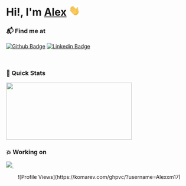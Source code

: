 <h1>Hi!, I'm <a href="https://github.com/Alexxm17">Alex</a> <img src="https://raw.githubusercontent.com/ABSphreak/ABSphreak/master/gifs/Hi.gif" width="30px"></h1>
</h1>

### 📬 Find me at
[![Github Badge](http://img.shields.io/badge/-Github-black?style=flat-square&logo=github&link=https://github.com/Alexxm17/)](https://github.com/Alexxm17/)
[![Linkedin Badge](https://img.shields.io/badge/-LinkedIn-blue?style=flat-square&logo=Linkedin&logoColor=white&link=https://www.linkedin.com/in/hemanthkollipara/)](https://www.linkedin.com/in/alex-mayo-cañas)

<br>

### 🚀 Quick Stats

<p align="left">
<img width="340" height="155" align="center" 
     src="https://github-readme-stats-defcon27.vercel.app/api/top-langs/?username=Alexxm17&langs_count=6&hide=handlebars,jupyter notebook,css&theme=react&line_height=27&layout=compact" />
</p>


### 💥 Working on

<p align="left">
<a href="https://github.com/Alexxm17/42-Barcelona">
<img src="https://github-readme-stats-defcon27.vercel.app/api/pin/?username=Alexxm17&repo=42-Barcelona&show_owner=true&theme=react" />
</a>&ensp;
</p>

<div align="center">
     ![Profile Views](https://komarev.com/ghpvc/?username=Alexxm17)
</div>
